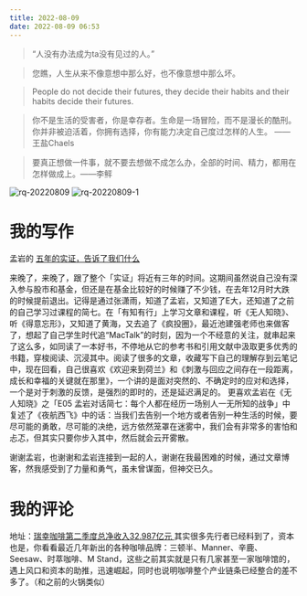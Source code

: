 ```yaml
---
title: 2022-08-09
date: 2022-08-09 06:53
---
```


> “人没有办法成为ta没有见过的人。” ​​​​

> 您瞧，人生从来不像意想中那么好，也不像意想中那么坏。

> People do not decide their futures, they decide their habits and their habits decide their futures.

> 你不是生活的受害者，你是幸存者。生命是一场冒险，而不是漫长的酷刑。你并非被迫活着，你拥有选择，你有能力决定自己度过怎样的人生。 ——王盐Chaels​​​​

> 要真正想做一件事，就不要去想做不成怎么办，全部的时间、精力，都用在怎样做成上。——李鲆

![rq-20220809](http://images.iotop.work/uPic/20220809-rq-20220809.jpg)
![rq-20220809-1](http://images.iotop.work/uPic/20220809-rq-20220809-1.jpg)

# 我的写作

孟岩的 [五年的实证，告诉了我们什么](https://mp.weixin.qq.com/s/GJIGtzpeKgOPYM1dzJyaBA)

来晚了，来晚了，跟了整个「实证」将近有三年的时间。这期间虽然说自己没有深入参与股市和基金，但还是在基金比较好的时候赚了不少钱，在去年12月时大跌的时候提前退出。记得是通过张潇雨，知道了孟岩，又知道了E大，还知道了之前的自己学习过课程的简七。在「有知有行」上学习文章和课程，听《无人知晓》、听《得意忘形》，又知道了黄海，又去追了《疯投圈》，最近池建强老师也来做客了，想起了自己学生时代追“MacTalk”的时刻，因为一个不经意的关注，就串起来了这么多，如同读了一本好书，不停地从它的参考书和引用文献中汲取更多优秀的书籍，穿梭阅读、沉浸其中。阅读了很多的文章，收藏写下自己的理解存到云笔记中，现在回看，自己很喜欢《欢迎来到荷兰》和《刺激与回应之间存在一段距离，成长和幸福的关键就在那里》，一个讲的是面对突然的、不确定时的应对和选择，一个是对于刺激的反馈，是强烈的即时的，还是延迟满足的。
更喜欢孟岩在《无人知晓》之「E05 孟岩对话简七：每个人都在经历一场别人一无所知的战争」中复述了《夜航西飞》中的话：当我们去告别一个地方或者告别一种生活的时候，要尽可能的勇敢，尽可能的决绝，远方依然笼罩在迷雾中，我们会有非常多的害怕和忐忑，但其实只要你步入其中，然后就会云开雾散。

谢谢孟岩，也谢谢和孟岩连接到一起的人，谢谢在我最困难的时候，通过文章博客，然我感受到了力量和勇气，虽未曾谋面，但神交已久。


# 我的评论
地址：[瑞幸咖啡第二季度总净收入32.987亿元 ](https://weibo.com/1649173367/M0842lwP2?type=comment#_rnd1660055256616)
其实很多先行者已经料到了，资本也是，你看看最近几年新出的各种咖啡品牌：三顿半、Manner、辛鹿、Seesaw、时萃咖啡、M Stand，这些之前其实就是只有几家甚至一家咖啡馆的，遇上风口和资本的助推，迅速崛起，同时也说明咖啡整个产业链条已经整合的差不多了。（和之前的火锅类似）
